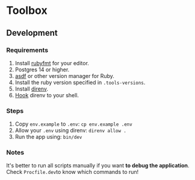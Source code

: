 # Toolbox

## Development

### Requirements
1. Install [rubyfmt](git@github.com:fables-tales/rubyfmt.git) for your editor.
2. Postgres 14 or higher.
3. [asdf](git@github.com:asdf-vm/asdf.git) or other version manager for Ruby.
4. Install the ruby version specified in `.tools-versions`.
5. Install [direnv](https://github.com/direnv/direnv/blob/master/docs/installation.md).
6. [Hook](https://github.com/direnv/direnv/blob/master/docs/hook.md) direnv to your shell.

### Steps
1. Copy `env.example` to `.env`: `cp env.example .env`
2. Allow your `.env` using direnv: `direnv allow .`
3. Run the app using: `bin/dev`

### Notes
It's better to run all scripts manually if you want **to debug the application**. Check `Procfile.dev`to know which commands to run!
